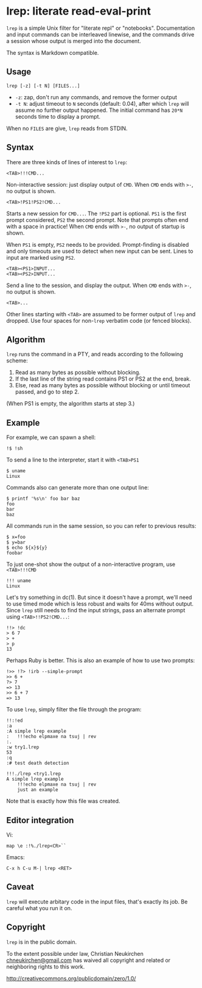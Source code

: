 # lrep: literate read-eval-print

`lrep` is a simple Unix filter for "literate repl" or "notebooks".
Documentation and input commands can be interleaved linewise, and the
commands drive a session whose output is merged into the document.

The syntax is Markdown compatible.

## Usage

    lrep [-z] [-t N] [FILES...]

* `-z`: zap, don't run any commands, and remove the former output
* `-t N`: adjust timeout to `N` seconds (default: 0.04),
  after which `lrep` will assume no further output happened.
  The initial command has `20*N` seconds time to display a prompt.

When no `FILES` are give, `lrep` reads from STDIN.

## Syntax

There are three kinds of lines of interest to `lrep`:

    <TAB>!!!CMD...

Non-interactive session: just display output of `CMD`.
When `CMD` ends with `>-`, no output is shown.

    <TAB>!PS1!PS2!CMD...

Starts a new session for `CMD...`.  The `!PS2` part is optional.
`PS1` is the first prompt considered, `PS2` the second prompt.
Note that prompts often end with a space in practice!
When `CMD` ends with `>-`, no output of startup is shown.

When `PS1` is empty, `PS2` needs to be provided.  Prompt-finding is
disabled and only timeouts are used to detect when new input can be sent.
Lines to input are marked using `PS2`.

    <TAB><PS1>INPUT...
    <TAB><PS2>INPUT...

Send a line to the session, and display the output.
When `CMD` ends with `>-`, no output is shown.

    <TAB>...

Other lines starting with `<TAB>` are assumed to be former output of
`lrep` and dropped.  Use four spaces for non-`lrep` verbatim code
(or fenced blocks).

## Algorithm

`lrep` runs the command in a PTY, and reads according to the following scheme:

1. Read as many bytes as possible without blocking.
2. If the last line of the string read contains PS1 or PS2 at the end, break.
3. Else, read as many bytes as possible without blocking or until timeout passed,
   and go to step 2.

(When PS1 is empty, the algorithm starts at step 3.)

## Example

For example, we can spawn a shell:

	!$ !sh

To send a line to the interpreter, start it with `<TAB>PS1`

	$ uname
	Linux

Commands also can generate more than one output line:

	$ printf '%s\n' foo bar baz
	foo
	bar
	baz

All commands run in the same session, so you can refer to previous results:

	$ x=foo
	$ y=bar
	$ echo ${x}${y}
	foobar

To just one-shot show the output of a non-interactive program, use
`<TAB>!!!CMD`

	!!! uname
	Linux

Let's try something in dc(1).  But since it doesn't have a prompt, we'll need
to use timed mode which is less robust and waits for 40ms without output.
Since `lrep` still needs to find the input strings, pass an alternate prompt
using `<TAB>!!PS2!CMD...`:

	!!> !dc
	> 6 7
	> +
	> p
	13

Perhaps Ruby is better.  This is also an example of how to use two prompts:

	!>> !?> !irb --simple-prompt
	>> 6 +
	?> 7
	=> 13
	>> 6 + 7
	=> 13

To use `lrep`, simply filter the file through the program:

	!!:!ed
	:a
	:A simple lrep example
	:	!!!echo elpmaxe na tsuj | rev
	:.
	:w try1.lrep
	53
	:q
	:# test death detection

	!!!./lrep <try1.lrep
	A simple lrep example
		!!!echo elpmaxe na tsuj | rev
		just an example

Note that is exactly how this file was created.

## Editor integration

Vi:

    map \e :!%./lrep<CR>``

Emacs:

    C-x h C-u M-| lrep <RET>

## Caveat

`lrep` will execute arbitary code in the input files, that's exactly
its job.  Be careful what you run it on.

## Copyright

`lrep` is in the public domain.

To the extent possible under law,
Christian Neukirchen <chneukirchen@gmail.com>
has waived all copyright and related or
neighboring rights to this work.

http://creativecommons.org/publicdomain/zero/1.0/
